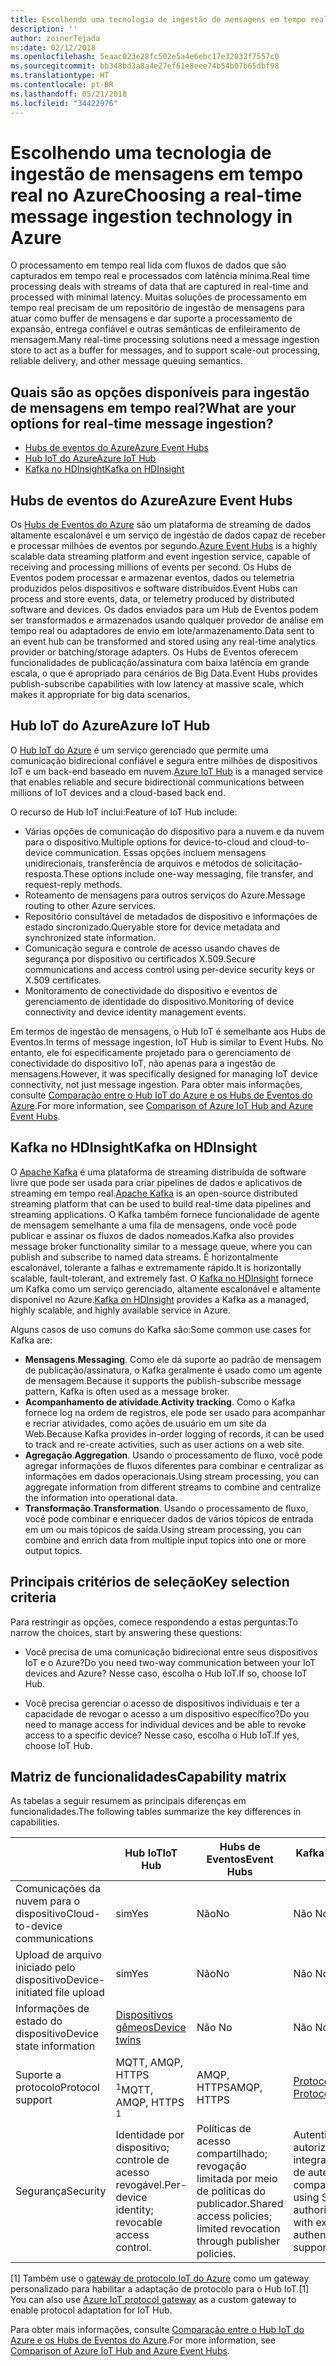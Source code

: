 ```yaml
---
title: Escolhendo uma tecnologia de ingestão de mensagens em tempo real
description: ''
author: zoinerTejada
ms:date: 02/12/2018
ms.openlocfilehash: 5eaac023e28fc502e5a4e6ebc17e32832f7557c0
ms.sourcegitcommit: bb348bd3a8a4e27ef61e8eee74b54b07b65dbf98
ms.translationtype: HT
ms.contentlocale: pt-BR
ms.lasthandoff: 05/21/2018
ms.locfileid: "34422976"
---
```

# <a name="choosing-a-real-time-message-ingestion-technology-in-azure"></a><span data-ttu-id="1763d-102">Escolhendo uma tecnologia de ingestão de mensagens em tempo real no Azure</span><span class="sxs-lookup"><span data-stu-id="1763d-102">Choosing a real-time message ingestion technology in Azure</span></span>

<span data-ttu-id="1763d-103">O processamento em tempo real lida com fluxos de dados que são capturados em tempo real e processados com latência mínima.</span><span class="sxs-lookup"><span data-stu-id="1763d-103">Real time processing deals with streams of data that are captured in real-time and processed with minimal latency.</span></span> <span data-ttu-id="1763d-104">Muitas soluções de processamento em tempo real precisam de um repositório de ingestão de mensagens para atuar como buffer de mensagens e dar suporte a processamento de expansão, entrega confiável e outras semânticas de enfileiramento de mensagem.</span><span class="sxs-lookup"><span data-stu-id="1763d-104">Many real-time processing solutions need a message ingestion store to act as a buffer for messages, and to support scale-out processing, reliable delivery, and other message queuing semantics.</span></span> 

## <a name="what-are-your-options-for-real-time-message-ingestion"></a><span data-ttu-id="1763d-105">Quais são as opções disponíveis para ingestão de mensagens em tempo real?</span><span class="sxs-lookup"><span data-stu-id="1763d-105">What are your options for real-time message ingestion?</span></span>

- [<span data-ttu-id="1763d-106">Hubs de eventos do Azure</span><span class="sxs-lookup"><span data-stu-id="1763d-106">Azure Event Hubs</span></span>](/azure/event-hubs/)
- [<span data-ttu-id="1763d-107">Hub IoT do Azure</span><span class="sxs-lookup"><span data-stu-id="1763d-107">Azure IoT Hub</span></span>](/azure/iot-hub/)
- [<span data-ttu-id="1763d-108">Kafka no HDInsight</span><span class="sxs-lookup"><span data-stu-id="1763d-108">Kafka on HDInsight</span></span>](/azure/hdinsight/kafka/apache-kafka-get-started)

## <a name="azure-event-hubs"></a><span data-ttu-id="1763d-109">Hubs de eventos do Azure</span><span class="sxs-lookup"><span data-stu-id="1763d-109">Azure Event Hubs</span></span>

<span data-ttu-id="1763d-110">Os [Hubs de Eventos do Azure](/azure/event-hubs/) são um plataforma de streaming de dados altamente escalonável e um serviço de ingestão de dados capaz de receber e processar milhões de eventos por segundo.</span><span class="sxs-lookup"><span data-stu-id="1763d-110">[Azure Event Hubs](/azure/event-hubs/) is a highly scalable data streaming platform and event ingestion service, capable of receiving and processing millions of events per second.</span></span> <span data-ttu-id="1763d-111">Os Hubs de Eventos podem processar e armazenar eventos, dados ou telemetria produzidos pelos dispositivos e software distribuídos.</span><span class="sxs-lookup"><span data-stu-id="1763d-111">Event Hubs can process and store events, data, or telemetry produced by distributed software and devices.</span></span> <span data-ttu-id="1763d-112">Os dados enviados para um Hub de Eventos podem ser transformados e armazenados usando qualquer provedor de análise em tempo real ou adaptadores de envio em lote/armazenamento.</span><span class="sxs-lookup"><span data-stu-id="1763d-112">Data sent to an event hub can be transformed and stored using any real-time analytics provider or batching/storage adapters.</span></span> <span data-ttu-id="1763d-113">Os Hubs de Eventos oferecem funcionalidades de publicação/assinatura com baixa latência em grande escala, o que é apropriado para cenários de Big Data.</span><span class="sxs-lookup"><span data-stu-id="1763d-113">Event Hubs provides publish-subscribe capabilities with low latency at massive scale, which makes it appropriate for big data scenarios.</span></span>

## <a name="azure-iot-hub"></a><span data-ttu-id="1763d-114">Hub IoT do Azure</span><span class="sxs-lookup"><span data-stu-id="1763d-114">Azure IoT Hub</span></span>

<span data-ttu-id="1763d-115">O [Hub IoT do Azure](/azure/iot-hub/) é um serviço gerenciado que permite uma comunicação bidirecional confiável e segura entre milhões de dispositivos IoT e um back-end baseado em nuvem.</span><span class="sxs-lookup"><span data-stu-id="1763d-115">[Azure IoT Hub](/azure/iot-hub/) is a managed service that enables reliable and secure bidirectional communications between millions of IoT devices and a cloud-based back end.</span></span>

<span data-ttu-id="1763d-116">O recurso de Hub IoT inclui:</span><span class="sxs-lookup"><span data-stu-id="1763d-116">Feature of IoT Hub include:</span></span>

* <span data-ttu-id="1763d-117">Várias opções de comunicação do dispositivo para a nuvem e da nuvem para o dispositivo.</span><span class="sxs-lookup"><span data-stu-id="1763d-117">Multiple options for device-to-cloud and cloud-to-device communication.</span></span> <span data-ttu-id="1763d-118">Essas opções incluem mensagens unidirecionais, transferência de arquivos e métodos de solicitação-resposta.</span><span class="sxs-lookup"><span data-stu-id="1763d-118">These options include one-way messaging, file transfer, and request-reply methods.</span></span>
* <span data-ttu-id="1763d-119">Roteamento de mensagens para outros serviços do Azure.</span><span class="sxs-lookup"><span data-stu-id="1763d-119">Message routing to other Azure services.</span></span>
* <span data-ttu-id="1763d-120">Repositório consultável de metadados de dispositivo e informações de estado sincronizado.</span><span class="sxs-lookup"><span data-stu-id="1763d-120">Queryable store for device metadata and synchronized state information.</span></span>
* <span data-ttu-id="1763d-121">Comunicação segura e controle de acesso usando chaves de segurança por dispositivo ou certificados X.509.</span><span class="sxs-lookup"><span data-stu-id="1763d-121">Secure communications and access control using per-device security keys or X.509 certificates.</span></span>
* <span data-ttu-id="1763d-122">Monitoramento de conectividade do dispositivo e eventos de gerenciamento de identidade do dispositivo.</span><span class="sxs-lookup"><span data-stu-id="1763d-122">Monitoring of device connectivity and device identity management events.</span></span>

<span data-ttu-id="1763d-123">Em termos de ingestão de mensagens, o Hub IoT é semelhante aos Hubs de Eventos.</span><span class="sxs-lookup"><span data-stu-id="1763d-123">In terms of message ingestion, IoT Hub is similar to Event Hubs.</span></span> <span data-ttu-id="1763d-124">No entanto, ele foi especificamente projetado para o gerenciamento de conectividade do dispositivo IoT, não apenas para a ingestão de mensagens.</span><span class="sxs-lookup"><span data-stu-id="1763d-124">However, it was specifically designed for managing IoT device connectivity, not just message ingestion.</span></span> <span data-ttu-id="1763d-125">Para obter mais informações, consulte [Comparação entre o Hub IoT do Azure e os Hubs de Eventos do Azure](/azure/iot-hub/iot-hub-compare-event-hubs).</span><span class="sxs-lookup"><span data-stu-id="1763d-125">For more information, see [Comparison of Azure IoT Hub and Azure Event Hubs](/azure/iot-hub/iot-hub-compare-event-hubs).</span></span> 

## <a name="kafka-on-hdinsight"></a><span data-ttu-id="1763d-126">Kafka no HDInsight</span><span class="sxs-lookup"><span data-stu-id="1763d-126">Kafka on HDInsight</span></span>

<span data-ttu-id="1763d-127">O [Apache Kafka](https://kafka.apache.org/) é uma plataforma de streaming distribuída de software livre que pode ser usada para criar pipelines de dados e aplicativos de streaming em tempo real.</span><span class="sxs-lookup"><span data-stu-id="1763d-127">[Apache Kafka](https://kafka.apache.org/) is an open-source distributed streaming platform that can be used to build real-time data pipelines and streaming applications.</span></span> <span data-ttu-id="1763d-128">O Kafka também fornece funcionalidade de agente de mensagem semelhante a uma fila de mensagens, onde você pode publicar e assinar os fluxos de dados nomeados.</span><span class="sxs-lookup"><span data-stu-id="1763d-128">Kafka also provides message broker functionality similar to a message queue, where you can publish and subscribe to named data streams.</span></span> <span data-ttu-id="1763d-129">É horizontalmente escalonável, tolerante a falhas e extremamente rápido.</span><span class="sxs-lookup"><span data-stu-id="1763d-129">It is horizontally scalable, fault-tolerant, and extremely fast.</span></span> <span data-ttu-id="1763d-130">O [Kafka no HDInsight](/azure/hdinsight/kafka/apache-kafka-get-started) fornece um Kafka como um serviço gerenciado, altamente escalonável e altamente disponível no Azure.</span><span class="sxs-lookup"><span data-stu-id="1763d-130">[Kafka on HDInsight](/azure/hdinsight/kafka/apache-kafka-get-started) provides a Kafka as a managed, highly scalable, and highly available service in Azure.</span></span> 

<span data-ttu-id="1763d-131">Alguns casos de uso comuns do Kafka são:</span><span class="sxs-lookup"><span data-stu-id="1763d-131">Some common use cases for Kafka are:</span></span>

* <span data-ttu-id="1763d-132">**Mensagens**.</span><span class="sxs-lookup"><span data-stu-id="1763d-132">**Messaging**.</span></span> <span data-ttu-id="1763d-133">Como ele dá suporte ao padrão de mensagem de publicação/assinatura, o Kafka geralmente é usado como um agente de mensagem.</span><span class="sxs-lookup"><span data-stu-id="1763d-133">Because it supports the publish-subscribe message pattern, Kafka is often used as a message broker.</span></span>
* <span data-ttu-id="1763d-134">**Acompanhamento de atividade**.</span><span class="sxs-lookup"><span data-stu-id="1763d-134">**Activity tracking**.</span></span> <span data-ttu-id="1763d-135">Como o Kafka fornece log na ordem de registros, ele pode ser usado para acompanhar e recriar atividades, como ações de usuário em um site da Web.</span><span class="sxs-lookup"><span data-stu-id="1763d-135">Because Kafka provides in-order logging of records, it can be used to track and re-create activities, such as user actions on a web site.</span></span>
* <span data-ttu-id="1763d-136">**Agregação**.</span><span class="sxs-lookup"><span data-stu-id="1763d-136">**Aggregation**.</span></span> <span data-ttu-id="1763d-137">Usando o processamento de fluxo, você pode agregar informações de fluxos diferentes para combinar e centralizar as informações em dados operacionais.</span><span class="sxs-lookup"><span data-stu-id="1763d-137">Using stream processing, you can aggregate information from different streams to combine and centralize the information into operational data.</span></span>
* <span data-ttu-id="1763d-138">**Transformação**.</span><span class="sxs-lookup"><span data-stu-id="1763d-138">**Transformation**.</span></span> <span data-ttu-id="1763d-139">Usando o processamento de fluxo, você pode combinar e enriquecer dados de vários tópicos de entrada em um ou mais tópicos de saída.</span><span class="sxs-lookup"><span data-stu-id="1763d-139">Using stream processing, you can combine and enrich data from multiple input topics into one or more output topics.</span></span>

## <a name="key-selection-criteria"></a><span data-ttu-id="1763d-140">Principais critérios de seleção</span><span class="sxs-lookup"><span data-stu-id="1763d-140">Key selection criteria</span></span>

<span data-ttu-id="1763d-141">Para restringir as opções, comece respondendo a estas perguntas:</span><span class="sxs-lookup"><span data-stu-id="1763d-141">To narrow the choices, start by answering these questions:</span></span>

- <span data-ttu-id="1763d-142">Você precisa de uma comunicação bidirecional entre seus dispositivos IoT e o Azure?</span><span class="sxs-lookup"><span data-stu-id="1763d-142">Do you need two-way communication between your IoT devices and Azure?</span></span> <span data-ttu-id="1763d-143">Nesse caso, escolha o Hub IoT.</span><span class="sxs-lookup"><span data-stu-id="1763d-143">If so, choose IoT Hub.</span></span>

- <span data-ttu-id="1763d-144">Você precisa gerenciar o acesso de dispositivos individuais e ter a capacidade de revogar o acesso a um dispositivo específico?</span><span class="sxs-lookup"><span data-stu-id="1763d-144">Do you need to manage access for individual devices and be able to revoke access to a specific device?</span></span> <span data-ttu-id="1763d-145">Nesse caso, escolha o Hub IoT.</span><span class="sxs-lookup"><span data-stu-id="1763d-145">If yes, choose IoT Hub.</span></span>

## <a name="capability-matrix"></a><span data-ttu-id="1763d-146">Matriz de funcionalidades</span><span class="sxs-lookup"><span data-stu-id="1763d-146">Capability matrix</span></span>

<span data-ttu-id="1763d-147">As tabelas a seguir resumem as principais diferenças em funcionalidades.</span><span class="sxs-lookup"><span data-stu-id="1763d-147">The following tables summarize the key differences in capabilities.</span></span> 

| | <span data-ttu-id="1763d-148">Hub IoT</span><span class="sxs-lookup"><span data-stu-id="1763d-148">IoT Hub</span></span> | <span data-ttu-id="1763d-149">Hubs de Eventos</span><span class="sxs-lookup"><span data-stu-id="1763d-149">Event Hubs</span></span> | <span data-ttu-id="1763d-150">Kafka no HDInsight</span><span class="sxs-lookup"><span data-stu-id="1763d-150">Kafka on HDInsight</span></span> |
| --- | --- | --- | --- |
| <span data-ttu-id="1763d-151">Comunicações da nuvem para o dispositivo</span><span class="sxs-lookup"><span data-stu-id="1763d-151">Cloud-to-device communications</span></span> | <span data-ttu-id="1763d-152">sim</span><span class="sxs-lookup"><span data-stu-id="1763d-152">Yes</span></span> | <span data-ttu-id="1763d-153">Não</span><span class="sxs-lookup"><span data-stu-id="1763d-153">No</span></span> | <span data-ttu-id="1763d-154">Não </span><span class="sxs-lookup"><span data-stu-id="1763d-154">No</span></span> |
| <span data-ttu-id="1763d-155">Upload de arquivo iniciado pelo dispositivo</span><span class="sxs-lookup"><span data-stu-id="1763d-155">Device-initiated file upload</span></span> | <span data-ttu-id="1763d-156">sim</span><span class="sxs-lookup"><span data-stu-id="1763d-156">Yes</span></span> | <span data-ttu-id="1763d-157">Não</span><span class="sxs-lookup"><span data-stu-id="1763d-157">No</span></span> | <span data-ttu-id="1763d-158">Não </span><span class="sxs-lookup"><span data-stu-id="1763d-158">No</span></span> |
| <span data-ttu-id="1763d-159">Informações de estado do dispositivo</span><span class="sxs-lookup"><span data-stu-id="1763d-159">Device state information</span></span> | [<span data-ttu-id="1763d-160">Dispositivos gêmeos</span><span class="sxs-lookup"><span data-stu-id="1763d-160">Device twins</span></span>](/azure/iot-hub/iot-hub-devguide-device-twins) | <span data-ttu-id="1763d-161">Não </span><span class="sxs-lookup"><span data-stu-id="1763d-161">No</span></span> | <span data-ttu-id="1763d-162">Não </span><span class="sxs-lookup"><span data-stu-id="1763d-162">No</span></span> |
| <span data-ttu-id="1763d-163">Suporte a protocolo</span><span class="sxs-lookup"><span data-stu-id="1763d-163">Protocol support</span></span> | <span data-ttu-id="1763d-164">MQTT, AMQP, HTTPS <sup>1</sup></span><span class="sxs-lookup"><span data-stu-id="1763d-164">MQTT, AMQP, HTTPS <sup>1</sup></span></span> | <span data-ttu-id="1763d-165">AMQP, HTTPS</span><span class="sxs-lookup"><span data-stu-id="1763d-165">AMQP, HTTPS</span></span> | [<span data-ttu-id="1763d-166">Protocolo do Kafka</span><span class="sxs-lookup"><span data-stu-id="1763d-166">Kafka Protocol</span></span>](https://cwiki.apache.org/confluence/display/KAFKA/A+Guide+To+The+Kafka+Protocol) |
| <span data-ttu-id="1763d-167">Segurança</span><span class="sxs-lookup"><span data-stu-id="1763d-167">Security</span></span> | <span data-ttu-id="1763d-168">Identidade por dispositivo; controle de acesso revogável.</span><span class="sxs-lookup"><span data-stu-id="1763d-168">Per-device identity; revocable access control.</span></span> | <span data-ttu-id="1763d-169">Políticas de acesso compartilhado; revogação limitada por meio de políticas do publicador.</span><span class="sxs-lookup"><span data-stu-id="1763d-169">Shared access policies; limited revocation through publisher policies.</span></span> | <span data-ttu-id="1763d-170">Autenticação com SASL; autorização conectável; integração com serviços de autenticação externa compatíveis.</span><span class="sxs-lookup"><span data-stu-id="1763d-170">Authentication using SASL; pluggable authorization; integration with external authentication services supported.</span></span> |

<span data-ttu-id="1763d-171">[1] Também use o [gateway de protocolo IoT do Azure](/azure/iot-hub/iot-hub-protocol-gateway) como um gateway personalizado para habilitar a adaptação de protocolo para o Hub IoT.</span><span class="sxs-lookup"><span data-stu-id="1763d-171">[1] You can also use [Azure IoT protocol gateway](/azure/iot-hub/iot-hub-protocol-gateway) as a custom gateway to enable protocol adaptation for IoT Hub.</span></span>

<span data-ttu-id="1763d-172">Para obter mais informações, consulte [Comparação entre o Hub IoT do Azure e os Hubs de Eventos do Azure](/azure/iot-hub/iot-hub-compare-event-hubs).</span><span class="sxs-lookup"><span data-stu-id="1763d-172">For more information, see [Comparison of Azure IoT Hub and Azure Event Hubs](/azure/iot-hub/iot-hub-compare-event-hubs).</span></span>
